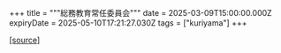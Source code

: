 +++
title = """総務教育常任委員会"""
date = 2025-03-09T15:00:00.000Z
expiryDate = 2025-05-10T17:21:27.030Z
tags = ["kuriyama"]
+++


[[source]](https://www.town.kuriyama.hokkaido.jp/site/gikai/30169.html)
